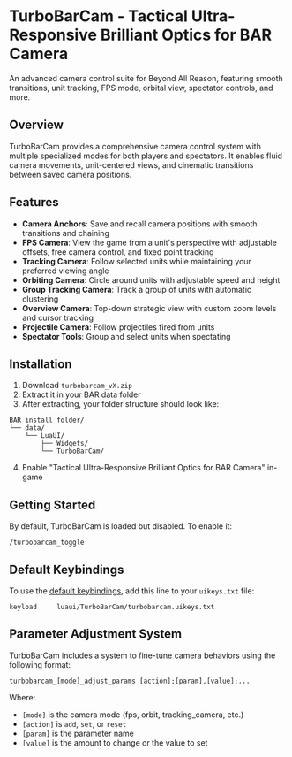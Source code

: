 # TurboBarCam - Tactical Ultra-Responsive Brilliant Optics for BAR Camera

An advanced camera control suite for Beyond All Reason, featuring smooth transitions, unit tracking, FPS mode, orbital view, spectator controls, and more.

## Overview

TurboBarCam provides a comprehensive camera control system with multiple specialized modes for both players and spectators. It enables fluid camera movements, unit-centered views, and cinematic transitions between saved camera positions.

## Features

- **Camera Anchors**: Save and recall camera positions with smooth transitions and chaining
- **FPS Camera**: View the game from a unit's perspective with adjustable offsets, free camera control, and fixed point tracking
- **Tracking Camera**: Follow selected units while maintaining your preferred viewing angle
- **Orbiting Camera**: Circle around units with adjustable speed and height
- **Group Tracking Camera**: Track a group of units with automatic clustering
- **Overview Camera**: Top-down strategic view with custom zoom levels and cursor tracking
- **Projectile Camera**: Follow projectiles fired from units
- **Spectator Tools**: Group and select units when spectating

## Installation

1. Download `turbobarcam_vX.zip`
2. Extract it in your BAR data folder
3. After extracting, your folder structure should look like:
```
BAR install folder/
└── data/
    └── LuaUI/
        ├── Widgets/
        └── TurboBarCam/
```
4. Enable "Tactical Ultra-Responsive Brilliant Optics for BAR Camera" in-game

## Getting Started

By default, TurboBarCam is loaded but disabled. To enable it:

```
/turbobarcam_toggle
```

## Default Keybindings

To use the [default keybindings](README_KEYBINDS.md), add this line to your `uikeys.txt` file:

```
keyload     luaui/TurboBarCam/turbobarcam.uikeys.txt
```

## Parameter Adjustment System

TurboBarCam includes a system to fine-tune camera behaviors using the following format:

```
turbobarcam_[mode]_adjust_params [action];[param],[value];...
```

Where:
- `[mode]` is the camera mode (fps, orbit, tracking_camera, etc.)
- `[action]` is `add`, `set`, or `reset`
- `[param]` is the parameter name
- `[value]` is the amount to change or the value to set
